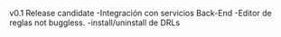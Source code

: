 v0.1 Release candidate
-Integración con servicios Back-End
-Editor de reglas not buggless.
-install/uninstall de DRLs